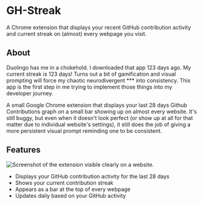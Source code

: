 # GH-Streak

A Chrome extension that displays your recent GitHub contribution activity and current streak on (almost) every webpage you visit.

## About

Duolingo has me in a chokehold. I downloaded that app 123 days ago. My current streak is 123 days!
Turns out a bit of gamification and visual prompting will force my chaotic neurodivergent *** into consistency. This app is the first step in me trying to implement those things into my developer journey. 

A small Google Chrome extension that displays your last 28 days Github Contributions graph on a small bar showing up on almost every website. It's still buggy, but even when it doesn't look perfect (or show up at all for that matter due to individual website's settings), it still does the job of giving a more persistent visual prompt reminding one to be consistent.

## Features

![Screenshot of the extension visible clearly on a website.](/assets/images/gh-streak-screenshot.png)

- Displays your GitHub contribution activity for the last 28 days
- Shows your current contribution streak
- Appears as a bar at the top of every webpage
- Updates daily based on your GitHub activity